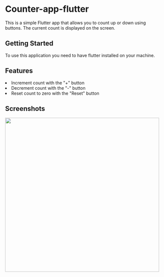 # Counter-app-flutter

This is a simple Flutter app that allows you to count up or down using buttons. The current count is displayed on the screen.

## Getting Started

To use this application you need to have flutter installed on your machine.

## Features

<li>Increment count with the "+" button</li>
<li>Decrement count with the "-" button</li>
<li>Reset count to zero with the "Reset" button</li>

## Screenshots
<img src="https://lh3.googleusercontent.com/5ko13MKyRvPEZ9rO5EIQaHmw3aEV0j_LK0kVjCo-ARpguuhwWEM7KC4JGDcE7Vx4cZQ=w2400" height="500"  >

